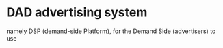 # DAD advertising system
namely DSP (demand-side Platform), for the Demand Side (advertisers) to use
